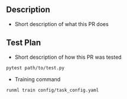 ## Description

- Short description of what this PR does

## Test Plan

- Short description of how this PR was tested

```bash
pytest path/to/test.py
```

- Training command

```bash
runml train config/task_config.yaml
```
